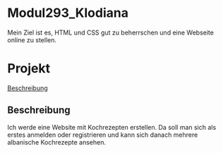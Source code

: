 # Modul293_Klodiana

Mein Ziel ist es, HTML und CSS gut zu beherrschen und eine Webseite online zu stellen.

# Projekt
[Beschreibung](\Beschreibung)

## Beschreibung

Ich werde eine Website mit Kochrezepten erstellen. Da soll man sich als erstes anmelden oder registrieren und kann sich danach mehrere albanische Kochrezepte ansehen.
